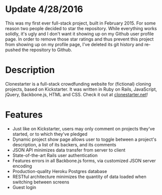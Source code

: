 # Update 4/28/2016

This was my first ever full-stack project, built in February 2015. For some reason two people decided to star the repository. While everything works solidly, it's ugly and I don't want it showing up on my Github user profile page. In order to remove those star ratings and thus prevent this project from showing up on my profile page, I've deleted its git history and re-pushed the repository to Github.

# Description

Clonestarter is a full-stack crowdfunding website for (fictional) cloning projects, based on Kickstarter. It was written in Ruby on Rails, JavaScript, jQuery, Backbone.js, HTML and CSS. Check it out at [clonestarter.net](http://clonestarter.net)!

# Features

- Just like on Kickstarter, users may only comment on projects they've started, or to which they've pledged
- Dynamic project show page allows user to toggle between a project's description, a list of its backers, and its comments
- JSON API minimizes data transfer from server to client
- State-of-the-art Rails user authentication
- Features errors in all Backbone.js forms, via customized JSON server encoding
- Production-quality Heroku Postgres database
- RESTful architecture minimizes the quantity of data loaded when switching between screens
- Guest login
